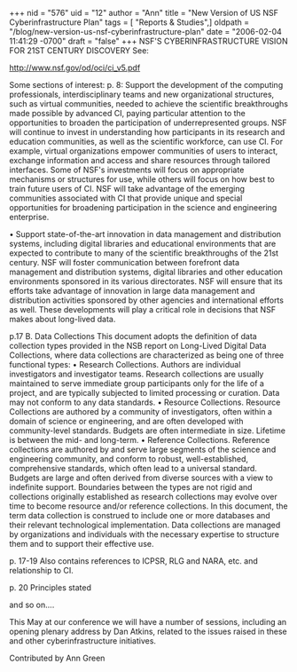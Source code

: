 +++
nid = "576"
uid = "12"
author = "Ann"
title = "New Version of US NSF Cyberinfrastructure Plan"
tags = [ "Reports & Studies",]
oldpath = "/blog/new-version-us-nsf-cyberinfrastructure-plan"
date = "2006-02-04 11:41:29 -0700"
draft = "false"
+++
NSF'S CYBERINFRASTRUCTURE VISION FOR 21ST CENTURY DISCOVERY See:

http://www.nsf.gov/od/oci/ci_v5.pdf

Some sections of interest: p. 8: Support the development of the
computing professionals, interdisciplinary teams and new organizational
structures, such as virtual communities, needed to achieve the
scientific breakthroughs made possible by advanced CI, paying particular
attention to the opportunities to broaden the participation of
underrepresented groups. NSF will continue to invest in understanding
how participants in its research and education communities, as well as
the scientific workforce, can use CI. For example, virtual organizations
empower communities of users to interact, exchange information and
access and share resources through tailored interfaces. Some of NSF's
investments will focus on appropriate mechanisms or structures for use,
while others will focus on how best to train future users of CI. NSF
will take advantage of the emerging communities associated with CI that
provide unique and special opportunities for broadening participation in
the science and engineering enterprise.

• Support state-of-the-art innovation in data management and
distribution systems, including digital libraries and educational
environments that are expected to contribute to many of the scientific
breakthroughs of the 21st century. NSF will foster communication between
forefront data management and distribution systems, digital libraries
and other education environments sponsored in its various directorates.
NSF will ensure that its efforts take advantage of innovation in large
data management and distribution activities sponsored by other agencies
and international efforts as well. These developments will play a
critical role in decisions that NSF makes about long-lived data.

p.17 B. Data Collections This document adopts the definition of data
collection types provided in the NSB report on Long-Lived Digital Data
Collections, where data collections are characterized as being one of
three functional types: • Research Collections. Authors are individual
investigators and investigator teams. Research collections are usually
maintained to serve immediate group participants only for the life of a
project, and are typically subjected to limited processing or curation.
Data may not conform to any data standards. • Resource Collections.
Resource Collections are authored by a community of investigators, often
within a domain of science or engineering, and are often developed with
community-level standards. Budgets are often intermediate in size.
Lifetime is between the mid- and long-term. • Reference Collections.
Reference collections are authored by and serve large segments of the
science and engineering community, and conform to robust,
well-established, comprehensive standards, which often lead to a
universal standard. Budgets are large and often derived from diverse
sources with a view to indefinite support. Boundaries between the types
are not rigid and collections originally established as research
collections may evolve over time to become resource and/or reference
collections. In this document, the term data collection is construed to
include one or more databases and their relevant technological
implementation. Data collections are managed by organizations and
individuals with the necessary expertise to structure them and to
support their effective use.

p. 17-19 Also contains references to ICPSR, RLG and NARA, etc. and
relationship to CI.

p. 20 Principles stated

and so on....

This May at our conference we will have a number of sessions, including
an opening plenary address by Dan Atkins, related to the issues raised
in these and other cyberinfrastructure initiatives.

Contributed by Ann Green
